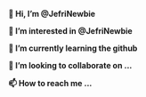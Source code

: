 <b> 👋 Hi, I’m @JefriNewbie
<p> 👀 I’m interested in @JefriNewbie
<p> 🌱 I’m currently learning the github
<p> 💞️ I’m looking to collaborate on ...
<p> 📫 How to reach me ...
